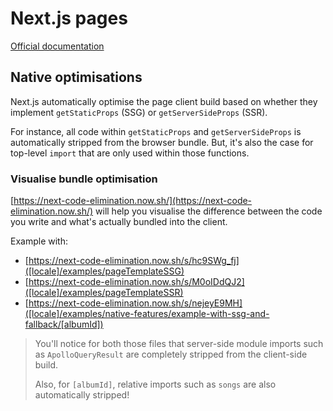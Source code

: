 # Next.js pages

[Official documentation](https://nextjs.org/docs/basic-features/pages)

## Native optimisations

Next.js automatically optimise the page client build based on whether they implement `getStaticProps` (SSG) or `getServerSideProps` (SSR).

For instance, all code within `getStaticProps` and `getServerSideProps` is automatically stripped from the browser bundle.
But, it's also the case for top-level `import` that are only used within those functions.

### Visualise bundle optimisation

[https://next-code-elimination.now.sh/](https://next-code-elimination.now.sh/) will help you visualise the difference between the code you write and what's actually bundled into the client.

Example with:
- [https://next-code-elimination.now.sh/s/hc9SWg_fj]([locale]/examples/pageTemplateSSG)
- [https://next-code-elimination.now.sh/s/M0oIDdQJ2]([locale]/examples/pageTemplateSSR)
- [https://next-code-elimination.now.sh/s/nejeyE9MH]([locale]/examples/native-features/example-with-ssg-and-fallback/[albumId])

> You'll notice for both those files that server-side module imports such as `ApolloQueryResult` are completely stripped from the client-side build.
>
> Also, for `[albumId]`, relative imports such as `songs` are also automatically stripped!
